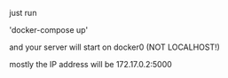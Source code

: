 just run

'docker-compose up'

and your server will start on docker0 (NOT LOCALHOST!)

mostly the IP address will be 172.17.0.2:5000
